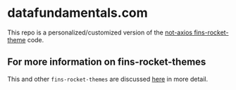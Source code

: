 # datafundamentals.com

This repo is a personalized/customized version of the [not-axios fins-rocket-theme](https://github.com/petecarapetyan/fins-rocket-themes/blob/main/not-axios/src/docs/) code.

## For more information on fins-rocket-themes

This and other `fins-rocket-themes` are discussed [here](https://webappwriter.com/rocket-themes/) in more detail.
